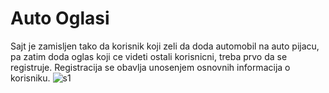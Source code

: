 # Auto Oglasi

Sajt je zamisljen tako da korisnik koji zeli da doda automobil na auto pijacu, pa zatim doda oglas koji ce videti ostali korisnicni, treba prvo da se registruje. Registracija se obavlja unosenjem osnovnih informacija o korisniku.
![s1](https://user-images.githubusercontent.com/101477890/159473531-14b5e347-c19c-46dd-b696-f334e91b746b.jpg)
